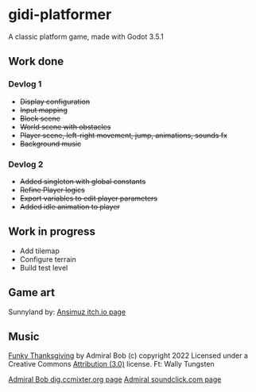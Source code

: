 # gidi-platformer

A classic platform game, made with Godot 3.5.1

## Work done

### Devlog 1
* ~~Display configuration~~
* ~~Input mapping~~
* ~~Block scene~~
* ~~World scene with obstacles~~
* ~~Player scene, left-right movement, jump, animations, sounds fx~~
* ~~Background music~~

### Devlog 2
* ~~Added singleton with global constants~~
* ~~Refine Player logics~~
* ~~Export variables to edit player parameters~~
* ~~Added idle animation to player~~


## Work in progress
- Add tilemap
- Configure terrain
- Build test level

## Game art
Sunnyland by:
[Ansimuz itch.io page](https://ansimuz.itch.io/)

## Music

<div class="attribution-block"><a href="http://dig.ccmixter.org/files/admiralbob77/65571">Funky Thanksgiving</a> by Admiral Bob (c) copyright 2022 Licensed under a Creative Commons <a href="http://creativecommons.org/licenses/by/3.0/">Attribution (3.0)</a> license. Ft: Wally Tungsten</div>

[Admiral Bob dig.ccmixter.org page](http://dig.ccmixter.org/people/admiralbob77)
[Admiral soundclick.com page](https://www.soundclick.com/member/default.cfm?memberID=1485201)



